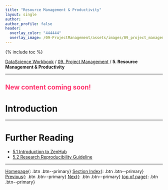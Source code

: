 ```yaml
---
title: "Resource Management & Productivity"
layout: single
author:
author_profile: false
header:
  overlay_color: "444444"
  overlay_image: /09-ProjectManagement/assets/images/09_project_management_banner.png
---
```


{% include toc %}

[DataScience Workbook](https://datascience.101workbook.org/) / [09. Project Management](../00-ProjectManagement-LandingPage.md) / **5. Resource Management & Productivity**

---


## <span style="color: #ff3870;">New content coming soon!</span>

# Introduction








___
# Further Reading
* [5.1 Introduction to ZenHub](01-intro-to-zenhub)
* [5.2 Research Reproducibility Guideline](02-tutorial-research-reproducibility)

___

[Homepage](../../index.md){: .btn  .btn--primary}
[Section Index](../00-ProjectManagement-LandingPage){: .btn  .btn--primary}
[Previous](../03-COMMUNICATION/02-intro-to-slack){: .btn  .btn--primary}
[Next](01-intro-to-zenhub){: .btn  .btn--primary}
[top of page](#introduction){: .btn  .btn--primary}
